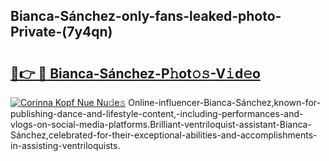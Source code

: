 ## Bianca-Sánchez-only-fans​-leaked-photo​-Private-(7y4qn)


# <h2><a href="https://mediaupload.pro?title=Bianca-Sánchez&ref=git">🔗👉 🔴 Bianca-Sánchez-P𝚑ot𝚘𝚜-V𝚒d𝚎o</a></h2>

[![Corinna Kopf Nue Nu𝚍e𝚜](https://i.imgur.com/0qMVB7G.gif)](https://mediaupload.pro?title=Bianca-Sánchez&ref=git)
Online-influencer-Bianca-Sánchez,known-for-publishing-dance-and-lifestyle-content,-including-performances-and-vlogs-on-social-media-platforms.Brilliant-ventriloquist-assistant-Bianca-Sánchez,celebrated-for-their-exceptional-abilities-and-accomplishments-in-assisting-ventriloquists.  